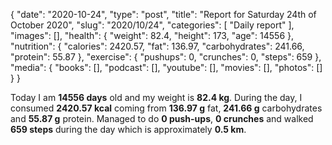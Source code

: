 {
    "date": "2020-10-24",
    "type": "post",
    "title": "Report for Saturday 24th of October 2020",
    "slug": "2020\/10\/24",
    "categories": [
        "Daily report"
    ],
    "images": [],
    "health": {
        "weight": 82.4,
        "height": 173,
        "age": 14556
    },
    "nutrition": {
        "calories": 2420.57,
        "fat": 136.97,
        "carbohydrates": 241.66,
        "protein": 55.87
    },
    "exercise": {
        "pushups": 0,
        "crunches": 0,
        "steps": 659
    },
    "media": {
        "books": [],
        "podcast": [],
        "youtube": [],
        "movies": [],
        "photos": []
    }
}

Today I am <strong>14556 days</strong> old and my weight is <strong>82.4 kg</strong>. During the day, I consumed <strong>2420.57 kcal</strong> coming from <strong>136.97 g</strong> fat, <strong>241.66 g</strong> carbohydrates and <strong>55.87 g</strong> protein. Managed to do <strong>0 push-ups</strong>, <strong>0 crunches</strong> and walked <strong>659 steps</strong> during the day which is approximately <strong>0.5 km</strong>.